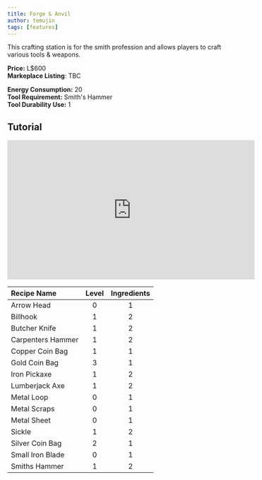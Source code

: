 ```yaml
---
title: Forge & Anvil
author: temujin
tags: [features]
---
```

This crafting station is for the smith profession and allows players to craft various tools & weapons.

**Price:** L$600<br>
**Markeplace Listing**: TBC<br>

**Energy Consumption:** 20<br>
**Tool Requirement:** Smith's Hammer<br>
**Tool Durability Use:** 1

## Tutorial
<iframe width="560" height="315" src="https://www.youtube.com/embed/2fX3t0YLsb4" frameborder="0" allow="accelerometer; autoplay; encrypted-media; gyroscope; picture-in-picture" allowfullscreen></iframe>

| Recipe Name        | Level | Ingredients |
|:-------------------|:-----:|:-----------:|
| Arrow Head         |   0   |     1       |
| Billhook           |   1   |     2       |
| Butcher Knife      |   1   |     2       |
| Carpenters Hammer  |   1   |     2       |
| Copper Coin Bag    |   1   |     1       |
| Gold Coin Bag      |   3   |     1       |
| Iron Pickaxe       |   1   |     2       |
| Lumberjack Axe     |   1   |     2       |
| Metal Loop         |   0   |     1       |
| Metal Scraps       |   0   |     1       |
| Metal Sheet        |   0   |     1       |
| Sickle             |   1   |     2       |
| Silver Coin Bag    |   2   |     1       |
| Small Iron Blade   |   0   |     1       |
| Smiths Hammer      |   1   |     2       |
